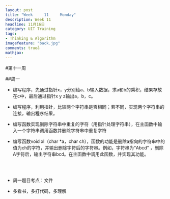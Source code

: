 ```yaml
---
layout: post
title: "Week	 11 	Monday"
description: Week 11
headline: 11月16日
category: UIT Training
tags:  
- Thinking & Algorithm
imagefeature: "back.jpg"
comments: trueå
mathjax: 
---
```


#第十一周

##周一
 

* 编写程序，先通过指针x，y分别给a、b输入数据，求a和b的乘积，结果存放在c中，最后通过指针x y z输出a，b，c。
  
* 编写程序，利用指针，比较两个字符串是否相同；若不同，实现两个字符串的连接，输出程序结果。
* 编写函数实现删除字符串中重复的字符（用指针处理字符串），在主函数中输入一个字符串调用函数并删除字符串中重复字符
* 编写函数void xl（char *a，char ch），函数的功能是删除a指向的字符串中的值为ch的字符，并输出删除字符后的字符串。例如，字符串为“Abcd”
，删除A字符后，输出字符串bcd。在主函数中调用此函数，并实现其功能。

<br><br>

* 周一题目考点：文件

* 多看书，多打代码，多理解